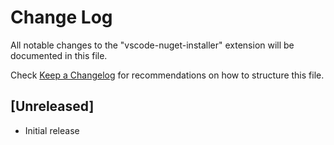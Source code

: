# Change Log

All notable changes to the "vscode-nuget-installer" extension will be documented in this file.

Check [Keep a Changelog](http://keepachangelog.com/) for recommendations on how to structure this file.

## [Unreleased]

- Initial release